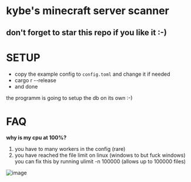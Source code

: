 # kybe's minecraft server scanner

## don't forget to star this repo if you like it :-)

# SETUP
- copy the example config to `config.toml` and change it if needed
- cargo r --release
- and done

the programm is going to setup the db on its own :-)

# FAQ
**why is my cpu at 100%?**
1. you have to many workers in the config (rare)
2. you have reached the file limit on linux (windows to but fuck windows)
   you can fix this by running ulimit -n 100000 (allows up to 100000 files)

![image](https://github.com/user-attachments/assets/e4dc0316-1806-45bc-860e-3abfbd8a21f2)
